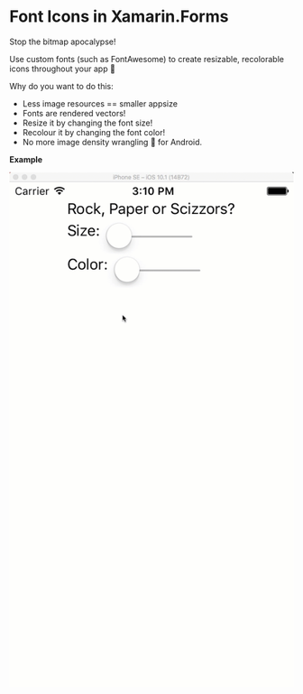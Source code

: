 # Font Icons in Xamarin.Forms

Stop the bitmap apocalypse! 

Use custom fonts (such as FontAwesome) to create resizable, recolorable icons throughout your app 🤘

Why do you want to do this:
 - Less image resources == smaller appsize
 - Fonts are rendered vectors!
  - Resize it by changing the font size!
  - Recolour it by changing the font color!
 - No more image density wrangling 💩 for Android.
  
**Example**

![Using fonts as icons demo](images/font-demo.gif)
